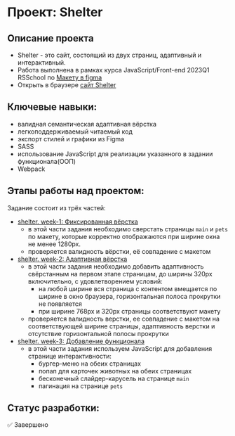 # Проект: Shelter

## Описание проекта

- Shelter - это сайт, состоящий из двух страниц, адаптивный и интерактивный.
- Работа выполнена в рамках курса JavaScript/Front-end 2023Q1 RSSchool по [Макету в figma](https://www.figma.com/file/Yk6EnbY63FyG2PJTFkJDMh/shelter)
- Открыть в браузере [сайт Shelter](https://sattturday.github.io/shelter/main.html)

## Ключевые навыки:

- валидная семантическая адаптивная вёрстка
- легкоподдерживаемый читаемый код
- экспорт стилей и графики из Figma
- SASS
- использование JavaScript для реализации указанного в задании функционала(ООП)
- Webpack

## Этапы работы над проектом:

Задание состоит из трёх частей:

- [shelter. week-1: Фиксированная вёрстка](https://github.com/rolling-scopes-school/tasks/blob/master/tasks/shelter/shelter-part1.md)
  - в этой части задания необходимо сверстать страницы `main` и `pets` по макету, которые корректно отображаются при ширине окна не менее 1280px.
  - проверяется валидность вёрстки, её совпадение с макетом
- [shelter. week-2: Адаптивная вёрстка](https://github.com/rolling-scopes-school/tasks/blob/master/tasks/shelter/shelter-part2.md)
  - в этой части задания необходимо добавить адаптивность свёрстанным на первом этапе страницам, до ширины 320px включительно, с удовлетворением условий:
    - на любой ширине вся страница с контентом вмещается по ширине в окно браузера, горизонтальная полоса прокрутки не появляется
    - при ширине 768px и 320px страницы соответствуют макету
  - проверяется валидность верстки, ее совпадение с макетом на соответствующей ширине страницы, адаптивность верстки и отсутствие горизонтальной полосы прокрутки
- [shelter. week-3: Добавление функционала](https://github.com/rolling-scopes-school/tasks/blob/master/tasks/shelter/shelter-part3.md)
  - в этой части задания используем JavaScript для добавления странице интерактивности:
    - бургер-меню на обеих страницах
    - попап для карточек животных на обеих страницах
    - бесконечный слайдер-карусель на странице `main`
    - пагинация на странице `pets`

## Статус разработки: 

✅ Завершено
